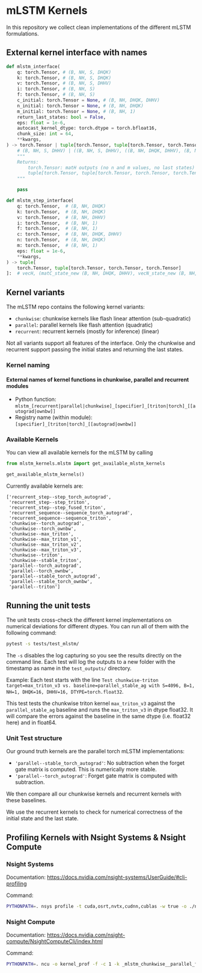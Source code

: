 # mLSTM Kernels

In this repository we collect clean implementations of the different mLSTM formulations.

## External kernel interface with names

```python
def mlstm_interface(
    q: torch.Tensor, # (B, NH, S, DHQK)
    k: torch.Tensor, # (B, NH, S, DHQK)
    v: torch.Tensor, # (B, NH, S, DHHV)
    i: torch.Tensor, # (B, NH, S)
    f: torch.Tensor, # (B, NH, S)
    c_initial: torch.Tensor = None, # (B, NH, DHQK, DHHV)
    n_initial: torch.Tensor = None, # (B, NH, DHQK)
    m_initial: torch.Tensor = None, # (B, NH, 1)
    return_last_states: bool = False,
    eps: float = 1e-6,
    autocast_kernel_dtype: torch.dtype = torch.bfloat16,
    chunk_size: int = 64,
    **kwargs,
) -> torch.Tensor | tuple[torch.Tensor, tuple[torch.Tensor, torch.Tensor, torch.Tensor]]:
    # (B, NH, S, DHHV) | ((B, NH, S, DHHV), ((B, NH, DHQK, DHHV), (B, NH, DHQK), (B, NH)))
    """
    Returns:
        torch.Tensor: matH outputs (no n and m values, no last states)
        tuple[torch.Tensor, tuple[torch.Tensor, torch.Tensor, torch.Tensor]]: matH, (matC_last, vecN_last, scaM_last)
    """

    pass

```

```python
def mlstm_step_interface(
    q: torch.Tensor,  # (B, NH, DHQK)
    k: torch.Tensor,  # (B, NH, DHQK)
    v: torch.Tensor,  # (B, NH, DHHV)
    i: torch.Tensor,  # (B, NH, 1)
    f: torch.Tensor,  # (B, NH, 1)
    c: torch.Tensor,  # (B, NH, DHQK, DHHV)
    n: torch.Tensor,  # (B, NH, DHQK)
    m: torch.Tensor,  # (B, NH, 1)
    eps: float = 1e-6,
    **kwargs,
) -> tuple[
    torch.Tensor, tuple[torch.Tensor, torch.Tensor, torch.Tensor]
]:  # vecH, (matC_state_new (B, NH, DHQK, DHHV), vecN_state_new (B, NH, DHQK), vecM_state_new (B, NH, 1))
```

## Kernel variants

The mLSTM repo contains the following kernel variants:

- `chunkwise`: chunkwise kernels like flash linear attention (sub-quadratic)
- `parallel`: parallel kernels like flash attention (quadratic)
- `recurrent`: recurrent kernels (mostly for inference) (linear)

Not all variants support all features of the interface. Only the chunkwise and recurrent support passing the initial states and returning the last states.

### Kernel naming

#### External names of kernel functions in chunkwise, parallel and recurrent modules

- Python function: `mlstm_[recurrent|parallel|chunkwise]_[specifier]_[triton|torch]_[[autograd|ownbw]]`
- Registry name (within module): `[specifier]_[triton|torch]_[[autograd|ownbw]]`

### Available Kernels

You can view all available kernels for the mLSTM by calling

```python
from mlstm_kernels.mlstm import get_available_mlstm_kernels

get_available_mlstm_kernels()
```

Currently available kernels are:

```
['recurrent_step--step_torch_autograd',
 'recurrent_step--step_triton',
 'recurrent_step--step_fused_triton',
 'recurrent_sequence--sequence_torch_autograd',
 'recurrent_sequence--sequence_triton',
 'chunkwise--torch_autograd',
 'chunkwise--torch_ownbw',
 'chunkwise--max_triton',
 'chunkwise--max_triton_v1',
 'chunkwise--max_triton_v2',
 'chunkwise--max_triton_v3',
 'chunkwise--triton',
 'chunkwise--stable_triton',
 'parallel--torch_autograd',
 'parallel--torch_ownbw',
 'parallel--stable_torch_autograd',
 'parallel--stable_torch_ownbw',
 'parallel--triton']
```

## Running the unit tests

The unit tests cross-check the different kernel implementations on numerical deviations for different dtypes.
You can run all of them with the following command:

```bash
pytest -s tests/test_mlstm/
```

The `-s` disables the log capturing so you see the results directly on the command line.
Each test will log the outputs to a new folder with the timestamp as name in the `test_outputs/` directory.

Example:
Each test starts with the line
`Test chunkwise-triton target=max_triton_v3 vs. baseline=parallel_stable_ag with S=4096, B=1, NH=1, DHQK=16, DHHV=16, DTYPE=torch.float32`.

This test tests the chunkwise triton kernel `max_triton_v3` against the `parallel_stable_ag` baseline and runs the `max_triton_v3` in dtype float32. It will compare the errors against the baseline in the same dtype (i.e. float32 here) and in float64.

### Unit Test structure

Our ground truth kernels are the parallel torch mLSTM implementations:

- `'parallel--stable_torch_autograd'`: No subtraction when the forget gate matrix is computed. This is numerically more stable.
- `'parallel--torch_autograd'`: Forget gate matrix is computed with subtraction.

We then compare all our chunkwise kernels and recurrent kernels with these baselines.

We use the recurrent kernels to check for numerical correctness of the initial state and the last state.

## Profiling Kernels with Nsight Systems & Nsight Compute

### Nsight Systems

Documentation: <https://docs.nvidia.com/nsight-systems/UserGuide/#cli-profiling>

Command:

```bash
PYTHONPATH=. nsys profile -t cuda,osrt,nvtx,cudnn,cublas -w true -o ./nvidia_nsight/nsys_mlstm_v5xlchunksize python scripts/run_mlstm_max_triton_v5xlchunksize.py
```

### Nsight Compute

Documentation: <https://docs.nvidia.com/nsight-compute/NsightComputeCli/index.html>

Command:

```bash
PYTHONPATH=. ncu -o kernel_prof -f -c 1 -k _mlstm_chunkwise__parallel_fw_Hintra_kernel --set=full python ./scripts/run_mlstm_max_triton_v5xlchunksize_fwbw.p
```
